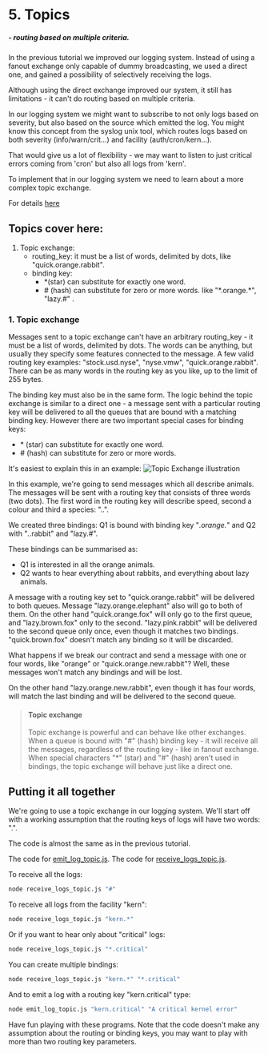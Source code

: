 # 5. Topics
##### - routing based on multiple criteria. 
In the previous tutorial we improved our logging system. Instead of using a fanout exchange only capable of dummy broadcasting, we used a direct one, and gained a possibility of selectively receiving the logs.

Although using the direct exchange improved our system, it still has limitations - it can't do routing based on multiple criteria.

In our logging system we might want to subscribe to not only logs based on severity, but also based on the source which emitted the log. You might know this concept from the syslog unix tool, which routes logs based on both severity (info/warn/crit...) and facility (auth/cron/kern...).

That would give us a lot of flexibility - we may want to listen to just critical errors coming from 'cron' but also all logs from 'kern'.

To implement that in our logging system we need to learn about a more complex topic exchange.

For details [here](https://www.rabbitmq.com/tutorials/tutorial-five-javascript.html)

## Topics cover here:
1. Topic exchange:
   - routing_key: it must be a list of words, delimited by dots, like "quick.orange.rabbit".
   - binding key: 
     - \*(star) can substitute for exactly one word.
     - \# (hash) can substitute for zero or more words. like "\*.orange.*", "lazy.#" .
### 1. Topic exchange

Messages sent to a topic exchange can't have an arbitrary routing_key - it must be a list of words, delimited by dots. The words can be anything, but usually they specify some features connected to the message. A few valid routing key examples: "stock.usd.nyse", "nyse.vmw", "quick.orange.rabbit". There can be as many words in the routing key as you like, up to the limit of 255 bytes.

The binding key must also be in the same form. The logic behind the topic exchange is similar to a direct one - a message sent with a particular routing key will be delivered to all the queues that are bound with a matching binding key. However there are two important special cases for binding keys:

  - \* (star) can substitute for exactly one word. 
  - \# (hash) can substitute for zero or more words.

It's easiest to explain this in an example:
![Topic Exchange illustration](https://www.rabbitmq.com/img/tutorials/python-five.png)

In this example, we're going to send messages which all describe animals. The messages will be sent with a routing key that consists of three words (two dots). The first word in the routing key will describe speed, second a colour and third a species: "<speed>.<colour>.<species>".

We created three bindings: Q1 is bound with binding key "*.orange.*" and Q2 with "*.*.rabbit" and "lazy.#".

These bindings can be summarised as:

  - Q1 is interested in all the orange animals. 
  - Q2 wants to hear everything about rabbits, and everything about lazy animals.

A message with a routing key set to "quick.orange.rabbit" will be delivered to both queues. Message "lazy.orange.elephant" also will go to both of them. On the other hand "quick.orange.fox" will only go to the first queue, and "lazy.brown.fox" only to the second. "lazy.pink.rabbit" will be delivered to the second queue only once, even though it matches two bindings. "quick.brown.fox" doesn't match any binding so it will be discarded.

What happens if we break our contract and send a message with one or four words, like "orange" or "quick.orange.new.rabbit"? Well, these messages won't match any bindings and will be lost.

On the other hand "lazy.orange.new.rabbit", even though it has four words, will match the last binding and will be delivered to the second queue.

>#### Topic exchange<br>
>Topic exchange is powerful and can behave like other exchanges.
>When a queue is bound with "#" (hash) binding key - it will receive all the messages, regardless of the routing key - like in fanout exchange.
>When special characters "*" (star) and "#" (hash) aren't used in bindings, the topic exchange will behave just like a direct one.

## Putting it all together

We're going to use a topic exchange in our logging system. We'll start off with a working assumption that the routing keys of logs will have two words: "<facility>.<severity>".

The code is almost the same as in the previous tutorial.

The code for [emit_log_topic.js](emit_log_topic.js). The code for [receive_logs_topic.js](receive_logs_topic.js).

To receive all the logs:
```sh
node receive_logs_topic.js "#"
```
To receive all logs from the facility "kern":
```sh
node receive_logs_topic.js "kern.*"
```
Or if you want to hear only about "critical" logs:
```sh
node receive_logs_topic.js "*.critical"
```
You can create multiple bindings:
```sh
node receive_logs_topic.js "kern.*" "*.critical"
```
And to emit a log with a routing key "kern.critical" type:
```sh
node emit_log_topic.js "kern.critical" "A critical kernel error"
```
Have fun playing with these programs. Note that the code doesn't make any assumption about the routing or binding keys, you may want to play with more than two routing key parameters.
